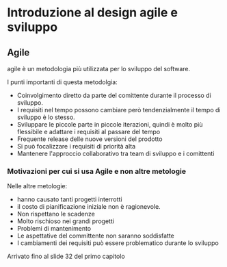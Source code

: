 # Introduzione al design agile e sviluppo

## Agile
agile è un metodologia più utilizzata per lo sviluppo del software.

I punti importanti di questa metodolgia:
- Coinvolgimento diretto da parte del comittente durante il processo di sviluppo. 
- I requisiti nel tempo possono cambiare però tendenzialmente il tempo di sviluppo è lo stesso.
- Sviluppare le piccole parte in piccole iterazioni, quindi è molto più flessibile e adattare i requisiti al passare del tempo
- Frequente release delle nuove versioni del prodotto
- Si può focalizzare i requisiti di priorità alta
- Mantenere l'approccio collaborativo tra team di sviluppo e i comittenti

### Motivazioni per cui si usa Agile e non altre metologie

Nelle altre metologie:
- hanno causato tanti progetti interrotti 
- il costo di pianificazione iniziale non è ragionevole. 
- Non rispettano le scadenze
- Molto rischioso nei grandi progetti
- Problemi di mantenimento
- Le aspettative del committente non saranno soddisfatte
- I cambiamenti dei requisiti può essere problematico durante lo sviluppo 


Arrivato fino al slide 32 del primo capitolo
